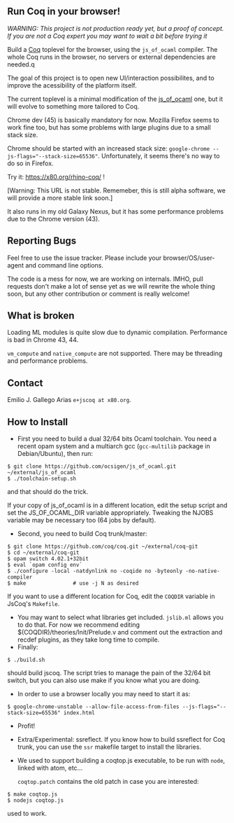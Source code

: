 Run Coq in your browser!
------------------------

*WARNING: This project is not production ready yet, but a proof
 of concept. If you are not a Coq expert you may want to wait a bit
 before trying it*

Build a [Coq](https://coq.inria.fr) toplevel for the browser, using
the `js_of_ocaml` compiler. The whole Coq runs in the browser, no
servers or external dependencies are needed.q

The goal of this project is to open new UI/interaction possibilites,
and to improve the acessibility of the platform itself.

The current toplevel is a minimal modification of the
[js\_of\_ocaml](http://ocsigen.org/js_of_ocaml/) one, but it will
evolve to something more tailored to Coq.

Chrome dev (45) is basically mandatory for now. Mozilla Firefox seems
to work fine too, but has some problems with large plugins due to a small
stack size.

Chrome should be started with an increased stack size: `google-chrome
--js-flags="--stack-size=65536"`. Unfortunately, it seems there's no
way to do so in Firefox.

Try it: <https://x80.org/rhino-coq/> !

[Warning: This URL is not stable. Rememeber, this is still alpha
software, we will provide a more stable link soon.]

It also runs in my old Galaxy Nexus, but it has some
performance problems due to the Chrome version (43).

## Reporting Bugs ##

Feel free to use the issue tracker. Please include your
browser/OS/user-agent and command line options.

The code is a mess for now, we are working on internals. IMHO, pull
requests don't make a lot of sense yet as we will rewrite the whole
thing soon, but any other contribution or comment is really welcome!

## What is broken ##

Loading ML modules is quite slow due to dynamic
compilation. Performance is bad in Chrome 43, 44.

`vm_compute` and `native_compute` are not supported. There may be
threading and performance problems.

## Contact ##

Emilio J. Gallego Arias `e+jscoq at x80.org`.

## How to Install ##

* First you need to build a dual 32/64 bits Ocaml toolchain. You need a
  recent opam system and a multiarch gcc (`gcc-multilib` package in
  Debian/Ubuntu), then run:
````
$ git clone https://github.com/ocsigen/js_of_ocaml.git ~/external/js_of_ocaml
$ ./toolchain-setup.sh
````
  and that should do the trick.

  If your copy of js_of_ocaml is in a different location, edit the setup
  script and set the JS_OF_OCAML_DIR variable appropriately. Tweaking the NJOBS
  variable may be necessary too (64 jobs by default).
* Second, you need to build Coq trunk/master:
````
$ git clone https://github.com/coq/coq.git ~/external/coq-git
$ cd ~/external/coq-git
$ opam switch 4.02.1+32bit
$ eval `opam config env`
$ ./configure -local -natdynlink no -coqide no -byteonly -no-native-compiler
$ make               # use -j N as desired
````
  If you want to use a different location for Coq, edit the `COQDIR` variable in JsCoq's `Makefile`.
* You may want to select what libraries get included. `jslib.ml` allows
  you to do that. For now we recommend editing
  $(COQDIR)/theories/Init/Prelude.v and comment out the extraction
  and recdef plugins, as they take long time to compile.
* Finally:
````
$ ./build.sh
````
  should build jscoq. The script tries to manage the pain of the 32/64
  bit switch, but you can also use make if you know what you are doing.
* In order to use a browser locally you may need to start it as:
````
$ google-chrome-unstable --allow-file-access-from-files --js-flags="--stack-size=65536" index.html
````
* Profit!
* Extra/Experimental: ssreflect. If you know how to build ssreflect
  for Coq trunk, you can use the `ssr` makefile target to install the
  libraries.
* We used to support building a coqtop.js executable, to be run with
  `node`, linked with atom, etc...

  `coqtop.patch` contains the old patch in case you are interested:
````
$ make coqtop.js
$ nodejs coqtop.js
````
  used to work.
